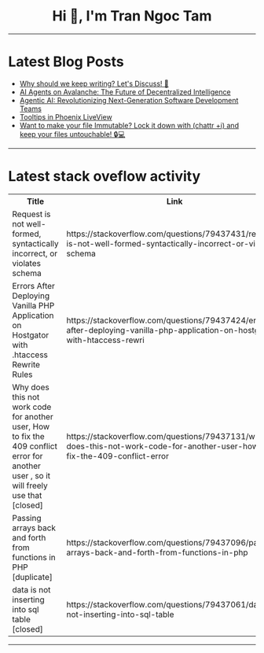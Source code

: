 <h1 align="center">Hi 👋, I'm Tran Ngoc Tam</h1>

---

# Latest Blog Posts 
<!-- BLOG-POST-LIST:START -->
- [Why should we keep writing? Let&#39;s Discuss! 🤝](https://dev.to/omerberatsezer/why-should-we-keep-writing-lets-discuss-2nc)
- [AI Agents on Avalanche: The Future of Decentralized Intelligence](https://dev.to/xavierop877/ai-agents-on-avalanche-the-future-of-decentralized-intelligence-1d9c)
- [Agentic AI: Revolutionizing Next-Generation Software Development Teams](https://dev.to/alexander_uspenskiy_the_great/agentic-ai-revolutionizing-next-generation-software-development-teams-509p)
- [Tooltips in Phoenix LiveView](https://dev.to/puretype/tooltips-in-phoenix-liveview-k8e)
- [Want to make your file Immutable? Lock it down with &lpar;chattr +i&rpar; and keep your files untouchable! 🔒💻](https://dev.to/nurulislamrimon/want-to-make-your-file-immutable-lock-it-down-with-chattr-i-and-keep-your-files-untouchable-37ni)
<!-- BLOG-POST-LIST:END -->

---

# Latest stack oveflow activity
<table>
  <tr><th>Title</th><th>Link</th></tr>
  <!-- STACKOVERFLOW:START --><tr><td>Request is not well-formed, syntactically incorrect, or violates schema</td><td>https://stackoverflow.com/questions/79437431/request-is-not-well-formed-syntactically-incorrect-or-violates-schema</td></tr><tr><td>Errors After Deploying Vanilla PHP Application on Hostgator with .htaccess Rewrite Rules</td><td>https://stackoverflow.com/questions/79437424/errors-after-deploying-vanilla-php-application-on-hostgator-with-htaccess-rewri</td></tr><tr><td>Why does this not work code for another user, How to fix the 409 conflict error for another user , so it will freely use that [closed]</td><td>https://stackoverflow.com/questions/79437131/why-does-this-not-work-code-for-another-user-how-to-fix-the-409-conflict-error</td></tr><tr><td>Passing arrays back and forth from functions in PHP [duplicate]</td><td>https://stackoverflow.com/questions/79437096/passing-arrays-back-and-forth-from-functions-in-php</td></tr><tr><td>data is not inserting into sql table [closed]</td><td>https://stackoverflow.com/questions/79437061/data-is-not-inserting-into-sql-table</td></tr><!-- STACKOVERFLOW:END -->
</table>

---


